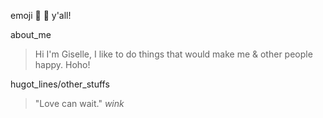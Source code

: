 emoji :turtle: :pineapple: y'all!

about_me

>  Hi I'm Giselle, I like to do things that would make me & other people happy. Hoho!

hugot_lines/other_stuffs

> "Love can wait." *wink*

